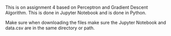 This is on assignment 4 based on Perceptron and Gradient Descent Algorithm. This is done in Jupyter Notebook
and is done in Python.

Make sure when downloading the files make sure the Jupyter Notebook and data.csv are in the same directory or
path.
